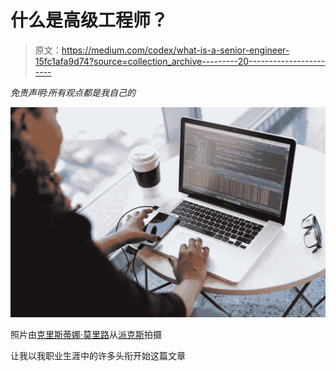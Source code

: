 # 什么是高级工程师？

> 原文：<https://medium.com/codex/what-is-a-senior-engineer-15fc1afa9d74?source=collection_archive---------20----------------------->

*免责声明:所有观点都是我自己的*

![](img/aa46bcbf71b5a2a3f200332dc3e26101.png)

照片由[克里斯蒂娜·莫里路](https://www.pexels.com/@divinetechygirl?utm_content=attributionCopyText&utm_medium=referral&utm_source=pexels)从[派克斯](https://www.pexels.com/photo/black-and-silver-laptop-computer-on-round-brown-wooden-table-1181243/?utm_content=attributionCopyText&utm_medium=referral&utm_source=pexels)拍摄

让我以我职业生涯中的许多头衔开始这篇文章
